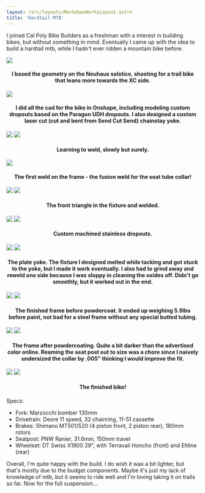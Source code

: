 ```yaml
---
layout: /src/layouts/MarkdownWorksLayout.astro
title: 'Hardtail MTB'
---
```


I joined Cal Poly Bike Builders as a freshman with a interest in building bikes, but without something in mind. Eventually I came up with the idea to build a hardtail mtb, while I hadn't ever ridden a mountain bike before. 


<div class="markdown_img_container">
<img class="markdown_image" src="/major_projects/hardtail_mtb/geo_sketch.webp">
</div>

<h4 style="text-align: center;">
I based the geometry on the Neuhaus solstice, shooting for a trail bike that leans more towards the XC side. 
</h4>

<div class="markdown_img_container">
<img class="markdown_image" src="/major_projects/hardtail_mtb/cad.webp">
</div>

<h4 style="text-align: center;">
I did all the cad for the bike in Onshape, including modeling custom dropouts based on the Paragon UDH dropouts. I also designed a custom laser cut (cut and bent from Send Cut Send) chainstay yoke.
</h4>

<div class="markdown_img_container">
<img class="markdown_image" src="/major_projects/hardtail_mtb/weld_practice1.webp">
<img class="markdown_image" src="/major_projects/hardtail_mtb/weld_practice2.webp">
</div>

<h4 style="text-align: center;">
Learning to weld, slowly but surely.
</h4>

<div class="markdown_img_container">
<img class="markdown_image" src="/major_projects/hardtail_mtb/seat_tube.webp">
</div>

<h4 style="text-align: center;">
The first weld on the frame - the fusion weld for the seat tube collar!
</h4>

<div class="markdown_img_container">
<img class="markdown_image" src="/major_projects/hardtail_mtb/frame_fixture.webp">
<img class="markdown_image" src="/major_projects/hardtail_mtb/front_triangle.webp">
</div>

<h4 style="text-align: center;">
The front triangle in the fixture and welded.
</h4>

<div class="markdown_img_container">
<img class="markdown_image" src="/major_projects/hardtail_mtb/dropout3.webp">
<img class="markdown_image" src="/major_projects/hardtail_mtb/dropout4.webp">
</div>

<h4 style="text-align: center;">
Custom machined stainless dropouts.
</h4>

<div class="markdown_img_container">
<img class="markdown_image" src="/major_projects/hardtail_mtb/yoke1.webp">
<img class="markdown_image" src="/major_projects/hardtail_mtb/yoke2.webp">
</div>

<h4 style="text-align: center;">
The plate yoke. The fixture I designed melted while tacking and got stuck to the yoke, but I made it work eventually. I also had to grind away and reweld one side because I was sloppy in cleaning the oxides off. Didn't go smoothly, but it worked out in the end. 
</h4>

<div class="markdown_img_container">
<img class="markdown_image" src="/major_projects/hardtail_mtb/frame1.webp">
<img class="markdown_image" src="/major_projects/hardtail_mtb/frame2.webp">
</div>

<h4 style="text-align: center;">
The finished frame before powdercoat. It ended up weighing 5.9lbs before paint, not bad for a steel frame without any special butted tubing.
</h4>

<div class="markdown_img_container">
<img class="markdown_image" src="/major_projects/hardtail_mtb/powdercoat.webp">
<img class="markdown_image" src="/major_projects/hardtail_mtb/reaming.webp">
</div>

<h4 style="text-align: center;">
The frame after powdercoating. Quite a bit darker than the advertised color online. Reaming the seat post out to size was a chore since I naively undersized the collar by .005" thinking I would improve the fit.
</h4>

<div class="markdown_img_container">
<img class="markdown_image" src="/major_projects/hardtail_mtb/full_bike.webp">
<img class="markdown_image" src="/major_projects/hardtail_mtb/bike_rear.webp">
</div>

<h4 style="text-align: center;">
The finished bike! 
</h4>

Specs:
 - Fork: Marzocchi bomber 130mm 
 - Drivetrain: Deore 11 speed, 32 chainring, 11-51 cassette
 - Brakes: Shimano MT501/520 (4 piston front, 2 piston rear), 180mm rotors
 - Seatpost: PNW Ranier, 31.6mm, 150mm travel
 - Wheelset: DT Swiss X1900 29", with Terravail Honcho (front) and Ehline (rear)

 Overall, I'm quite happy with the build. I do wish it was a bit lighter, but that's mostly due to the budget components. Maybe it's just my lack of knowledge of mtb, but it seems to ride well and I'm loving taking it on trails so far. Now for the full suspension...

